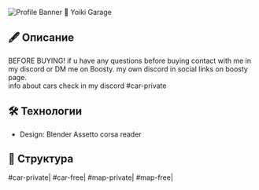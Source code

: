 ![Profile Banner](https://images.boosty.to/blog/6336616/cover?change_time=1691691284&croped=1&mh=480)
 👤 Yoiki Garage

## 🖋 Описание

BEFORE BUYING!
if u have any questions before buying contact with me in my discord or DM me on Boosty.
my own discord in social links on boosty page.  
info about cars check in my discord #car-private

## 🛠 Технологии

- Design: Blender Assetto corsa reader

## 📂 Структура

#car-private|
#car-free|
#map-private|
#map-free|
